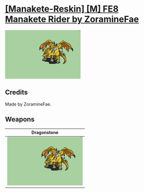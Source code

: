 # [\[Manakete-Reskin\] \[M\] FE8 Manakete Rider by ZoramineFae](./)
 

<img src="./8.%20Dragonstone/Dragonstone_000.png" alt="[Manakete-Reskin] [M] FE8 Manakete Rider by ZoramineFae standing" />

## Credits

Made by ZoramineFae.

## Weapons
 

|Dragonstone |
|  :---: |
| <img alt="Dragonstone animation" src="./8.%20Dragonstone/Dragonstone.gif" /> |
